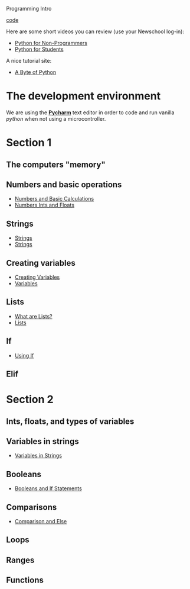 Programming Intro

[code](https://github.com/arielchuri/emergentobjects/tree/main/programming_intro)

Here are some short videos you can review (use your Newschool log-in):
- [Python for Non-Programmers](https://www.linkedin.com/learning/python-for-non-programmers/python-from-zero)
- [Python for Students](https://www.linkedin.com/learning/python-for-students/python-for-students)

A nice tutorial site:
- [A Byte of Python](https://python.swaroopch.com/)

# The development environment

We are using the [**Pycharm**](https://www.jetbrains.com/pycharm/) text editor in order to code and run vanilla *python* when not using a microcontroller.

# Section 1

## The computers "memory"

## Numbers and basic operations
- [Numbers and Basic Calculations](https://www.linkedin.com/learning/python-for-students/numbers-and-basic-calculations)
- [Numbers Ints and Floats](https://www.linkedin.com/learning/python-for-non-programmers/numbers-ints-and-floats)
## Strings
- [Strings](https://www.linkedin.com/learning/python-for-students/strings)
- [Strings](https://www.linkedin.com/learning/python-for-non-programmers/strings)
## Creating variables
- [Creating Variables](https://www.linkedin.com/learning/python-for-students/creating-variables)
- [Variables](https://www.linkedin.com/learning/python-for-non-programmers/variables)
## Lists
- [What are Lists?](https://www.linkedin.com/learning/python-for-students/what-are-lists)
- [Lists](https://www.linkedin.com/learning/python-for-non-programmers/lists)
## If
- [Using If](https://www.linkedin.com/learning/python-for-students/using-if)
## Elif

# Section 2

## Ints, floats, and types of variables

## Variables in strings
- [Variables in Strings](https://www.linkedin.com/learning/python-for-non-programmers/using-variables-in-strings)
## Booleans
- [Booleans and If Statements](https://www.linkedin.com/learning/python-for-non-programmers/booleans-and-if-statements)
## Comparisons
- [Comparison and Else](https://www.linkedin.com/learning/python-for-non-programmers/comparison-and-else)

## Loops

## Ranges

## Functions
